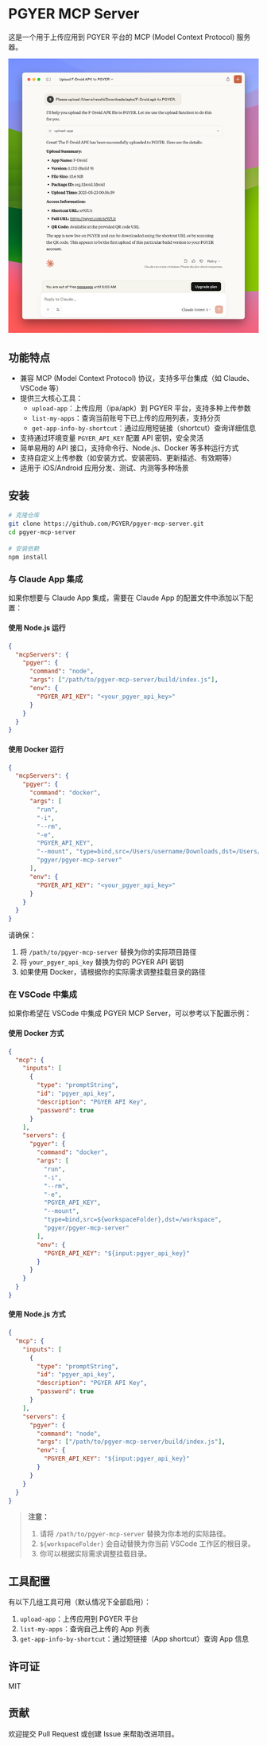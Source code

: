 # PGYER MCP Server

这是一个用于上传应用到 PGYER 平台的 MCP (Model Context Protocol) 服务器。

![Claude Screenshot](https://raw.githubusercontent.com/PGYER/pgyer-mcp-server/refs/heads/main/assets/claude-screenshot.png)

## 功能特点

- 兼容 MCP (Model Context Protocol) 协议，支持多平台集成（如 Claude、VSCode 等）
- 提供三大核心工具：
  - `upload-app`：上传应用（ipa/apk）到 PGYER 平台，支持多种上传参数
  - `list-my-apps`：查询当前账号下已上传的应用列表，支持分页
  - `get-app-info-by-shortcut`：通过应用短链接（shortcut）查询详细信息
- 支持通过环境变量 `PGYER_API_KEY` 配置 API 密钥，安全灵活
- 简单易用的 API 接口，支持命令行、Node.js、Docker 等多种运行方式
- 支持自定义上传参数（如安装方式、安装密码、更新描述、有效期等）
- 适用于 iOS/Android 应用分发、测试、内测等多种场景

## 安装

```bash
# 克隆仓库
git clone https://github.com/PGYER/pgyer-mcp-server.git
cd pgyer-mcp-server

# 安装依赖
npm install
```

### 与 Claude App 集成

如果你想要与 Claude App 集成，需要在 Claude App 的配置文件中添加以下配置：

#### 使用 Node.js 运行

```json
{
  "mcpServers": {
    "pgyer": {
      "command": "node",
      "args": ["/path/to/pgyer-mcp-server/build/index.js"],
      "env": {
        "PGYER_API_KEY": "<your_pgyer_api_key>"
      }
    }
  }
}
```

#### 使用 Docker 运行

```json
{
  "mcpServers": {
    "pgyer": {
      "command": "docker",
      "args": [
        "run",
        "-i",
        "--rm",
        "-e",
        "PGYER_API_KEY",
        "--mount", "type=bind,src=/Users/username/Downloads,dst=/Users/username/Downloads",
        "pgyer/pgyer-mcp-server"
      ],
      "env": {
        "PGYER_API_KEY": "<your_pgyer_api_key>"
      }
    }
  }
}
```

请确保：
1. 将 `/path/to/pgyer-mcp-server` 替换为你的实际项目路径
2. 将 `your_pgyer_api_key` 替换为你的 PGYER API 密钥
3. 如果使用 Docker，请根据你的实际需求调整挂载目录的路径

### 在 VSCode 中集成

如果你希望在 VSCode 中集成 PGYER MCP Server，可以参考以下配置示例：

#### 使用 Docker 方式

```json
{
  "mcp": {
    "inputs": [
      {
        "type": "promptString",
        "id": "pgyer_api_key",
        "description": "PGYER API Key",
        "password": true
      }
    ],
    "servers": {
      "pgyer": {
        "command": "docker",
        "args": [
          "run",
          "-i",
          "--rm",
          "-e",
          "PGYER_API_KEY",
          "--mount",
          "type=bind,src=${workspaceFolder},dst=/workspace",
          "pgyer/pgyer-mcp-server"
        ],
        "env": {
          "PGYER_API_KEY": "${input:pgyer_api_key}"
        }
      }
    }
  }
}
```

#### 使用 Node.js 方式

```json
{
  "mcp": {
    "inputs": [
      {
        "type": "promptString",
        "id": "pgyer_api_key",
        "description": "PGYER API Key",
        "password": true
      }
    ],
    "servers": {
      "pgyer": {
        "command": "node",
        "args": ["/path/to/pgyer-mcp-server/build/index.js"],
        "env": {
          "PGYER_API_KEY": "${input:pgyer_api_key}"
        }
      }
    }
  }
}
```

> **注意：**
> 1. 请将 `/path/to/pgyer-mcp-server` 替换为你本地的实际路径。
> 2. `${workspaceFolder}` 会自动替换为你当前 VSCode 工作区的根目录。
> 3. 你可以根据实际需求调整挂载目录。

## 工具配置

有以下几组工具可用（默认情况下全部启用）：

1. `upload-app`：上传应用到 PGYER 平台
2. `list-my-apps`：查询自己上传的 App 列表
3. `get-app-info-by-shortcut`：通过短链接（App shortcut）查询 App 信息

## 许可证

MIT

## 贡献

欢迎提交 Pull Request 或创建 Issue 来帮助改进项目。 
